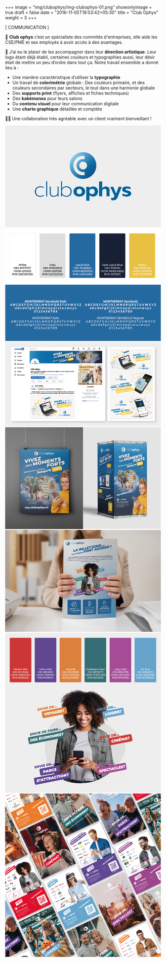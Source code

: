 +++
image = "img/clubophys/img-clubophys-01.png"
showonlyimage = true
draft = false
date = "2016-11-05T19:53:42+05:30"
title = "Club Ophys"
weight = 3
+++


[ COMMUNICATION ]
<!--more-->

🎁 **Club ophys** c’est un spécialiste des commités d'entreprises, elle aide les CSE/PME et ses employés à avoir accès à des avantages.

📌 J’ai eu le plaisir de les accompagner dans leur **direction artistique**. Leur logo étant déjà établi, certaines couleurs et typographies aussi, leur désir était de mettre un peu d’ordre dans tout ça. Notre travail ensemble a donné lieu à : 
- Une manière caractéristique d’utiliser la **typographie**
- Un travail de **colorimétrie** globale : Des couleurs primaire, et des couleurs secondaires par secteurs, le tout dans une harmonie globale
- Des **supports print** (flyers, affiches et fiches techniques)
- Des **kakémonos** pour leurs salons
- Du **contenu visuel** pour leur communication digitale
- Une **charte graphique** détaillée et complète

👌🏻  Une collaboration très agréable avec un client vraiment bienveillant !

![This is me][1]
![This is me][2]
![This is me][3]
![This is me][4]
![This is me][5]
![This is me][6]
![This is me][7]

[1]: /img/clubophys/img-clubophys-01.png
[2]: /img/clubophys/img-clubophys-02.png
[3]: /img/clubophys/img-clubophys-03.png
[4]: /img/clubophys/img-clubophys-04.png
[5]: /img/clubophys/img-clubophys-05.png
[6]: /img/clubophys/img-clubophys-06.png
[7]: /img/clubophys/img-clubophys-07.png

